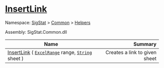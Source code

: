 # [InsertLink](./ExcelHelper-100663996.md)

Namespace: [SigStat]() > [Common](./../../README.md) > [Helpers](./../README.md)

Assembly: SigStat.Common.dll

| Name | Summary  |
| ------| -----------:|
| [InsertLink](./ExcelHelper-100663996.md) ( [`ExcelRange`](./ExcelHelper-100663996.md) range, [`String`](https://docs.microsoft.com/en-us/dotnet/api/System.String) sheet ) | Creates a link to given sheet

